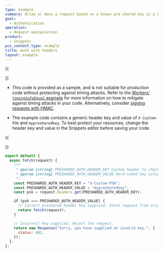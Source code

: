 ```yaml
---
type: example
summary: Allow or deny a request based on a known pre-shared key in a header. This is not meant to replace the [WebCrypto API](/workers/runtime-apis/web-crypto/).
goal:
  - Authentication
operation:
  - Request manipulation
product:
  - Snippets
pcx_content_type: example
title: Auth with headers
layout: example
---
```


{{<Aside type="warning" header="Caution when using in production">}}

- This code is provided as a sample, and is not suitable for production code without protecting against timing attacks. Refer to the [Workers' `timingSafeEqual` example](/workers/examples/protect-against-timing-attacks/) for more information on how to mitigate against timing attacks in your code. Alternatively, consider [signing requests with HMAC](/rules/snippets/examples/signing-requests/).

- The example code contains a generic header key and value of `X-Custom-PSK` and `mypresharedkey`. To best protect your resources, change the header key and value in the Snippets editor before saving your code.

{{</Aside>}}

```js
export default {
  async fetch(request) {
    /**
     * @param {string} PRESHARED_AUTH_HEADER_KEY Custom header to check for key
     * @param {string} PRESHARED_AUTH_HEADER_VALUE Hard-coded key value
     */
    const PRESHARED_AUTH_HEADER_KEY = "X-Custom-PSK";
    const PRESHARED_AUTH_HEADER_VALUE = "mypresharedkey";
    const psk = request.headers.get(PRESHARED_AUTH_HEADER_KEY);

    if (psk === PRESHARED_AUTH_HEADER_VALUE) {
      // Correct preshared header key supplied. Fetch request from origin.
      return fetch(request);
    }

    // Incorrect key supplied. Reject the request.
    return new Response("Sorry, you have supplied an invalid key.", {
      status: 403,
    });
  },
};
```
